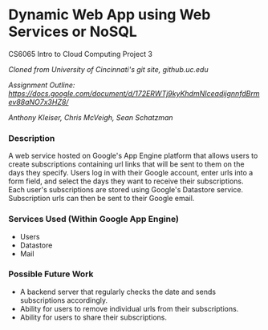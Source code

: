 Dynamic Web App using Web Services or NoSQL
================

CS6065 Intro to Cloud Computing Project 3

*Cloned from University of Cincinnati's git site, github.uc.edu*

*Assignment Outline: https://docs.google.com/document/d/172ERWTj9kyKhdmNIceadijgnnfdBrmev88aNO7x3HZ8/*

*Anthony Kleiser, Chris McVeigh, Sean Schatzman*

### Description
A web service hosted on Google's App Engine platform that allows users to create subscriptions containing url links that will be sent to them on the days they specify. Users log in with their Google account, enter urls into a form field, and select the days they want to receive their subscriptions. Each user's subscriptions are stored using Google's Datastore service. Subscription urls can then be sent to their Google email.

### Services Used (Within Google App Engine)
- Users
- Datastore
- Mail

### Possible Future Work
- A backend server that regularly checks the date and sends subscriptions accordingly.
- Ability for users to remove individual urls from their subscriptions.
- Ability for users to share their subscriptions.